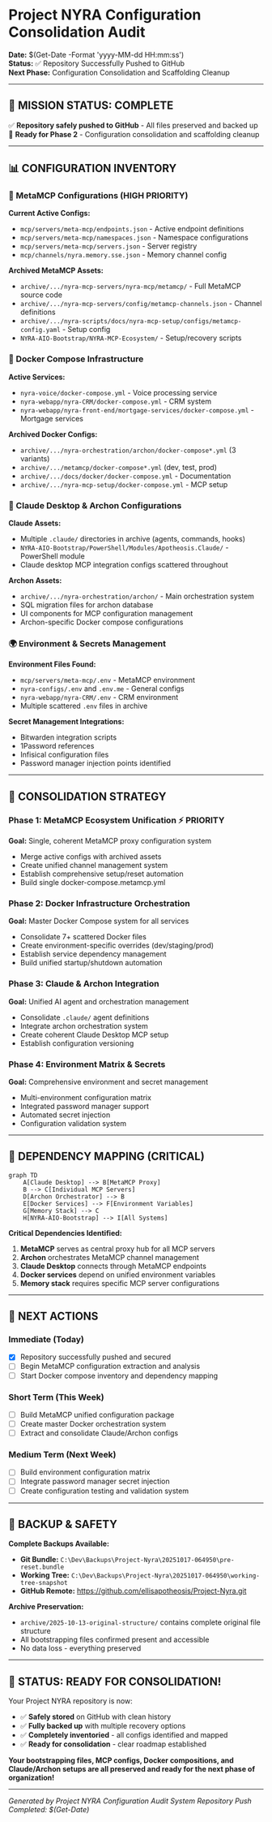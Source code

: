# Project NYRA Configuration Consolidation Audit

**Date:** $(Get-Date -Format 'yyyy-MM-dd HH:mm:ss')  
**Status:** ✅ Repository Successfully Pushed to GitHub  
**Next Phase:** Configuration Consolidation and Scaffolding Cleanup

---

## 🎯 MISSION STATUS: COMPLETE
✅ **Repository safely pushed to GitHub** - All files preserved and backed up  
🔄 **Ready for Phase 2** - Configuration consolidation and scaffolding cleanup

---

## 📊 CONFIGURATION INVENTORY

### 🔧 MetaMCP Configurations (HIGH PRIORITY)
**Current Active Configs:**
- `mcp/servers/meta-mcp/endpoints.json` - Active endpoint definitions
- `mcp/servers/meta-mcp/namespaces.json` - Namespace configurations  
- `mcp/servers/meta-mcp/servers.json` - Server registry
- `mcp/channels/nyra.memory.sse.json` - Memory channel config

**Archived MetaMCP Assets:**
- `archive/.../nyra-mcp-servers/nyra-mcp/metamcp/` - Full MetaMCP source code
- `archive/.../nyra-mcp-servers/config/metamcp-channels.json` - Channel definitions
- `archive/.../nyra-scripts/docs/nyra-mcp-setup/configs/metamcp-config.yaml` - Setup config
- `NYRA-AIO-Bootstrap/NYRA-MCP-Ecosystem/` - Setup/recovery scripts

### 🐳 Docker Compose Infrastructure
**Active Services:**
- `nyra-voice/docker-compose.yml` - Voice processing service
- `nyra-webapp/nyra-CRM/docker-compose.yml` - CRM system
- `nyra-webapp/nyra-front-end/mortgage-services/docker-compose.yml` - Mortgage services

**Archived Docker Configs:**
- `archive/.../nyra-orchestration/archon/docker-compose*.yml` (3 variants)
- `archive/.../metamcp/docker-compose*.yml` (dev, test, prod)
- `archive/.../docs/docker/docker-compose.yml` - Documentation
- `archive/.../nyra-mcp-setup/docker-compose.yml` - MCP setup

### 🤖 Claude Desktop & Archon Configurations
**Claude Assets:**
- Multiple `.claude/` directories in archive (agents, commands, hooks)
- `NYRA-AIO-Bootstrap/PowerShell/Modules/Apotheosis.Claude/` - PowerShell module
- Claude desktop MCP integration configs scattered throughout

**Archon Assets:**
- `archive/.../nyra-orchestration/archon/` - Main orchestration system
- SQL migration files for archon database
- UI components for MCP configuration management
- Archon-specific Docker compose configurations

### 🌍 Environment & Secrets Management  
**Environment Files Found:**
- `mcp/servers/meta-mcp/.env` - MetaMCP environment
- `nyra-configs/.env` and `.env.me` - General configs
- `nyra-webapp/nyra-CRM/.env` - CRM environment
- Multiple scattered `.env` files in archive

**Secret Management Integrations:**
- Bitwarden integration scripts
- 1Password references  
- Infisical configuration files
- Password manager injection points identified

---

## 🎯 CONSOLIDATION STRATEGY

### Phase 1: MetaMCP Ecosystem Unification ⚡ PRIORITY
**Goal:** Single, coherent MetaMCP proxy configuration system
- Merge active configs with archived assets
- Create unified channel management system
- Establish comprehensive setup/reset automation
- Build single docker-compose.metamcp.yml

### Phase 2: Docker Infrastructure Orchestration
**Goal:** Master Docker Compose system for all services  
- Consolidate 7+ scattered Docker files
- Create environment-specific overrides (dev/staging/prod)
- Establish service dependency management
- Build unified startup/shutdown automation

### Phase 3: Claude & Archon Integration
**Goal:** Unified AI agent and orchestration management
- Consolidate `.claude/` agent definitions
- Integrate archon orchestration system
- Create coherent Claude Desktop MCP setup
- Establish configuration versioning

### Phase 4: Environment Matrix & Secrets
**Goal:** Comprehensive environment and secret management
- Multi-environment configuration matrix
- Integrated password manager support
- Automated secret injection
- Configuration validation system

---

## 🔗 DEPENDENCY MAPPING (CRITICAL)

```mermaid
graph TD
    A[Claude Desktop] --> B[MetaMCP Proxy]
    B --> C[Individual MCP Servers]
    D[Archon Orchestrator] --> B
    E[Docker Services] --> F[Environment Variables]
    G[Memory Stack] --> C
    H[NYRA-AIO-Bootstrap] --> I[All Systems]
```

**Critical Dependencies Identified:**
1. **MetaMCP** serves as central proxy hub for all MCP servers
2. **Archon** orchestrates MetaMCP channel management  
3. **Claude Desktop** connects through MetaMCP endpoints
4. **Docker services** depend on unified environment variables
5. **Memory stack** requires specific MCP server configurations

---

## 🚀 NEXT ACTIONS

### Immediate (Today)
- [x] Repository successfully pushed and secured
- [ ] Begin MetaMCP configuration extraction and analysis
- [ ] Start Docker compose inventory and dependency mapping

### Short Term (This Week) 
- [ ] Build MetaMCP unified configuration package
- [ ] Create master Docker orchestration system
- [ ] Extract and consolidate Claude/Archon configs

### Medium Term (Next Week)
- [ ] Build environment configuration matrix  
- [ ] Integrate password manager secret injection
- [ ] Create configuration testing and validation system

---

## 💾 BACKUP & SAFETY

**Complete Backups Available:**
- **Git Bundle:** `C:\Dev\Backups\Project-Nyra\20251017-064950\pre-reset.bundle`
- **Working Tree:** `C:\Dev\Backups\Project-Nyra\20251017-064950\working-tree-snapshot`
- **GitHub Remote:** https://github.com/ellisapotheosis/Project-Nyra.git

**Archive Preservation:**
- `archive/2025-10-13-original-structure/` contains complete original file structure
- All bootstrapping files confirmed present and accessible
- No data loss - everything preserved

---

## 🎉 STATUS: READY FOR CONSOLIDATION!

Your Project NYRA repository is now:
- ✅ **Safely stored** on GitHub with clean history
- ✅ **Fully backed up** with multiple recovery options  
- ✅ **Completely inventoried** - all configs identified and mapped
- ✅ **Ready for consolidation** - clear roadmap established

**Your bootstrapping files, MCP configs, Docker compositions, and Claude/Archon setups are all preserved and ready for the next phase of organization!**

---

*Generated by Project NYRA Configuration Audit System*
*Repository Push Completed: $(Get-Date)*